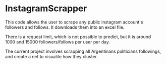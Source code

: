 # InstagramScrapper

This code allows the user to scrape any public instagram account's followers and follows. It downloads them into an excel file.

There is a request limit, which is not possible to predict, but it is around 1000 and 15000 followers/follows per user per day.

The current project involves scrapping all Argentinans politicians followings, and create a net to visualite how they cluster.
